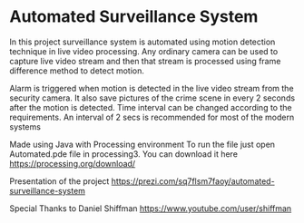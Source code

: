 # Automated Surveillance System

In this project surveillance system is automated using motion detection technique in live video processing.
Any ordinary camera can be used to capture live video stream and then that stream is processed using frame difference method to detect motion.

Alarm is triggered when motion is detected in the live video stream from the security camera.
It also save pictures of the crime scene in every 2 seconds after the motion is detected. Time interval can be changed according to the requirements. An interval of 2 secs is recommended for most of the modern systems

Made using Java with Processing environment
To run the file just open Automated.pde file in processing3.
You can download it here https://processing.org/download/

Presentation of the project
https://prezi.com/sq7flsm7faoy/automated-surveillance-system

Special Thanks to Daniel Shiffman
https://www.youtube.com/user/shiffman
  
